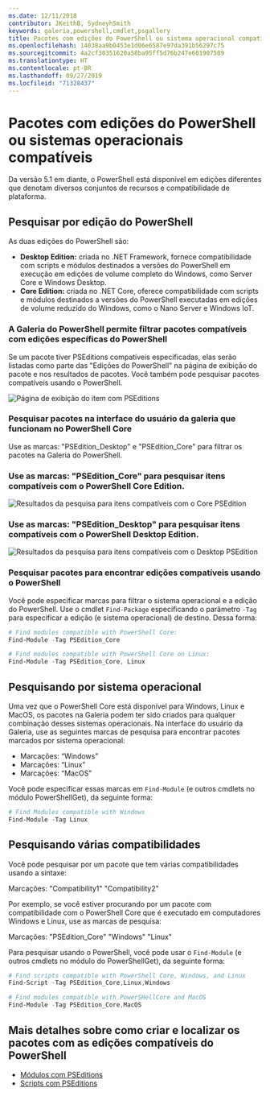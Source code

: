 ```yaml
---
ms.date: 12/11/2018
contributor: JKeithB, SydneyhSmith
keywords: galeria,powershell,cmdlet,psgallery
title: Pacotes com edições do PowerShell ou sistema operacional compatível
ms.openlocfilehash: 14038aa9b0453e1d06e6587e97da391b56297c75
ms.sourcegitcommit: 4a2cf30351620a58ba95ff5d76b247e601907589
ms.translationtype: HT
ms.contentlocale: pt-BR
ms.lasthandoff: 09/27/2019
ms.locfileid: "71328437"
---
```

# <a name="packages-with-compatible-powershell-editions-or-operating-systems"></a>Pacotes com edições do PowerShell ou sistemas operacionais compatíveis

Da versão 5.1 em diante, o PowerShell está disponível em edições diferentes que denotam diversos conjuntos de recursos e compatibilidade de plataforma.

## <a name="searching-by-powershell-edition"></a>Pesquisar por edição do PowerShell

As duas edições do PowerShell são:
- **Desktop Edition:** criada no .NET Framework, fornece compatibilidade com scripts e módulos destinados a versões do PowerShell em execução em edições de volume completo do Windows, como Server Core e Windows Desktop.
- **Core Edition:** criada no .NET Core, oferece compatibilidade com scripts e módulos destinados a versões do PowerShell executadas em edições de volume reduzido do Windows, como o Nano Server e Windows IoT.

### <a name="powershell-gallery-allows-you-to-filter-packages-compatible-for-specific-powershell-editions"></a>A Galeria do PowerShell permite filtrar pacotes compatíveis com edições específicas do PowerShell

Se um pacote tiver PSEditions compatíveis especificadas, elas serão listadas como parte das "Edições do PowerShell" na página de exibição do pacote e nos resultados de pacotes.
Você também pode pesquisar pacotes compatíveis usando o PowerShell.

![Página de exibição do item com PSEditions](../../Images/packagedisplaypagewithpseditions.PNG)

### <a name="search-for-packages-in-the-gallery-ui-that-work-on-powershell-core"></a>Pesquisar pacotes na interface do usuário da galeria que funcionam no PowerShell Core

Use as marcas: "PSEdition_Desktop" e "PSEdition_Core" para filtrar os pacotes na Galeria do PowerShell.

### <a name="use-tagspsedition_core-to-search-items-compatible-with-powershell-core-edition"></a>Use as marcas: "PSEdition_Core" para pesquisar itens compatíveis com o PowerShell Core Edition.

![Resultados da pesquisa para itens compatíveis com o Core PSEdition](../../Images/searchresultswithpseditions.PNG)

### <a name="use-tagspsedition_desktop-to-search-items-compatible-with-powershell-desktop-edition"></a>Use as marcas: "PSEdition_Desktop" para pesquisar itens compatíveis com o PowerShell Desktop Edition.

![Resultados da pesquisa para itens compatíveis com o Desktop PSEdition](../../Images/searchresultswithpseditionsdesktop.PNG)

### <a name="search-for-packages-to-find-compatible-editions-using-powershell"></a>Pesquisar pacotes para encontrar edições compatíveis usando o PowerShell
Você pode especificar marcas para filtrar o sistema operacional e a edição do PowerShell.
Use o cmdlet `Find-Package` especificando o parâmetro `-Tag` para especificar a edição (e sistema operacional) de destino.
Dessa forma:

```powershell
# Find modules compatible with PowerShell Core:
Find-Module -Tag PSEdition_Core

# Find modules compatible with PowerShell Core on Linux:
Find-Module -Tag PSEdition_Core, Linux
```

## <a name="searching-by-operating-system"></a>Pesquisando por sistema operacional

Uma vez que o PowerShell Core está disponível para Windows, Linux e MacOS, os pacotes na Galeria podem ter sido criados para qualquer combinação desses sistemas operacionais. Na interface do usuário da Galeria, use as seguintes marcas de pesquisa para encontrar pacotes marcados por sistema operacional:

- Marcações: “Windows”
- Marcações: “Linux”
- Marcações: “MacOS”

Você pode especificar essas marcas em `Find-Module` (e outros cmdlets no módulo PowerShellGet), da seguinte forma:

```powershell
# Find Modules compatible with Windows
Find-Module -Tag Linux
```

## <a name="searching-for-multiple-compatibilities"></a>Pesquisando várias compatibilidades

Você pode pesquisar por um pacote que tem várias compatibilidades usando a sintaxe:

Marcações: "Compatibility1" "Compatibility2"

Por exemplo, se você estiver procurando por um pacote com compatibilidade com o PowerShell Core que é executado em computadores Windows e Linux, use as marcas de pesquisa:

Marcações: "PSEdition_Core" "Windows" "Linux"

Para pesquisar usando o PowerShell, você pode usar o `Find-Module` (e outros cmdlets no módulo do PowerShellGet), da seguinte forma:

```powershell
# Find scripts compatible with PowerShell Core, Windows, and Linux
Find-Script -Tag PSEdition_Core,Linux,Windows

# Find modules compatible with PowerSHellCore and MacOS
Find-Module -Tag PSEdition_Core,MacOS
```

## <a name="more-details-on-authoring-and-finding-the-packages-with-compatible-powershell-editions"></a>Mais detalhes sobre como criar e localizar os pacotes com as edições compatíveis do PowerShell

- [Módulos com PSEditions](../../concepts/module-psedition-support.md)
- [Scripts com PSEditions](../../concepts/script-psedition-support.md)

